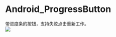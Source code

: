 # Android_ProgressButton
带进度条的按钮，支持失败点击重新工作。<br/>
![](https://github.com/xuzhitaosanta/Android_ProgressButton/blob/master/pic/progressButton.gif)
